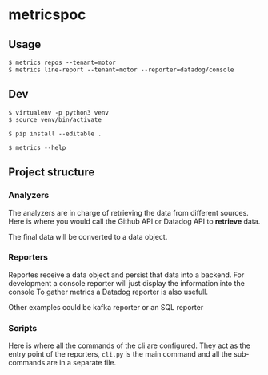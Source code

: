 # metricspoc

## Usage

```
$ metrics repos --tenant=motor
$ metrics line-report --tenant=motor --reporter=datadog/console
```

## Dev

```
$ virtualenv -p python3 venv
$ source venv/bin/activate

$ pip install --editable .

$ metrics --help
```

## Project structure

### Analyzers

The analyzers are in charge of retrieving the data from different sources.
Here is where you would call the Github API or Datadog API to **retrieve** data.

The final data will be converted to a data object.

### Reporters

Reportes receive a data object and persist that data into a backend.
For development a console reporter will just display the information into the console
To gather metrics a Datadog reporter is also usefull.

Other examples could be kafka reporter or an SQL reporter

### Scripts

Here is where all the commands of the cli are configured.
They act as the entry point of the reporters, `cli.py` is the main command and all the sub-commands are in a separate file.
